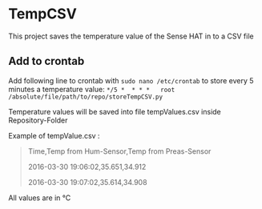 # TempCSV

This project saves the temperature value of the Sense HAT in to a CSV file

## Add to crontab

Add following line to crontab with `sudo nano /etc/crontab` to store every 5 minutes a temperature value:
`*/5 *  * * *   root    /absolute/file/path/to/repo/storeTempCSV.py` 

Temperature values will be saved into file tempValues.csv inside Repository-Folder

Example of tempValue.csv :

> Time,Temp from Hum-Sensor,Temp from Preas-Sensor 
>
> 2016-03-30 19:06:02,35.651,34.912 
>
> 2016-03-30 19:07:02,35.614,34.908 

All values are in °C
